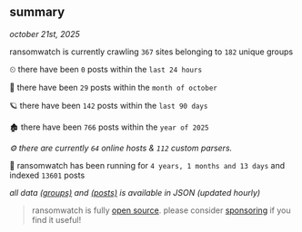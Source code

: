 
## summary
_october 21st, 2025_

ransomwatch is currently crawling `367` sites belonging to `182` unique groups

⏲ there have been `0` posts within the `last 24 hours`

🦈 there have been `29` posts within the `month of october`

🪐 there have been `142` posts within the `last 90 days`

🏚 there have been `766` posts within the `year of 2025`

_⚙️ there are currently `64` online hosts & `112` custom parsers._

🦕 ransomwatch has been running for `4 years, 1 months and 13 days` and indexed `13601` posts

_all data  [(groups)](http://ransomwhat.telemetry.ltd/groups) and [(posts)](http://ransomwhat.telemetry.ltd/posts) is available in JSON (updated hourly)_

> ransomwatch is fully [open source](https://github.com/joshhighet/ransomwatch#ransomwatch--). please consider [sponsoring](https://github.com/sponsors/joshhighet) if you find it useful!
